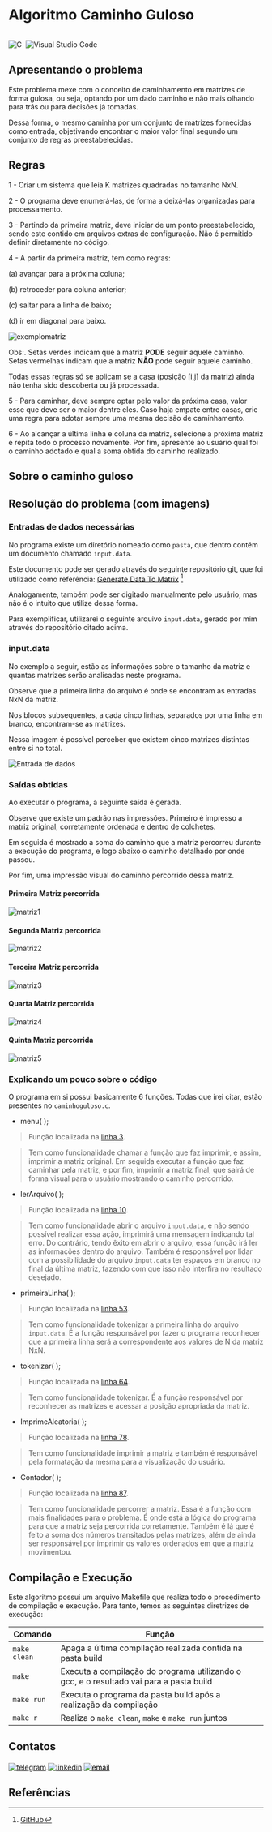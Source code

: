 # Algoritmo Caminho Guloso

<p>
<div style="display: inline-block;">

![C](https://img.shields.io/badge/-C-05122A?style=flat&logo=Cplusplus)&nbsp;
![Visual Studio Code](https://img.shields.io/badge/-Visual%20Studio%20Code-05122A?style=flat&logo=visual-studio-code&logoColor=007ACC)&nbsp;

</p>

## Apresentando o problema

Este problema mexe com o conceito de caminhamento em matrizes de forma gulosa, ou seja, optando por um dado caminho e não mais olhando para trás ou para decisões já tomadas. 

Dessa forma, o mesmo caminha por um conjunto de matrizes fornecidas como entrada, objetivando encontrar o maior valor final segundo um conjunto de regras preestabelecidas.

## Regras

1 - Criar um sistema que leia K matrizes quadradas no tamanho NxN.

2 - O programa deve enumerá-las, de forma a deixá-las organizadas para processamento. 

3 - Partindo da primeira matriz, deve iniciar de um ponto preestabelecido, sendo este contido em arquivos extras de configuração. Não é permitido definir diretamente no código. 

4 - A partir da primeira matriz, tem como regras: 
  
  (a) avançar para a próxima coluna; 
  
  (b) retroceder para coluna anterior; 
  
  (c) saltar para a linha de baixo; 
  
  (d) ir em diagonal para baixo. 
  
  ![exemplomatriz](https://user-images.githubusercontent.com/84406892/227231857-df0d0d47-e2e8-4a13-ac89-9f6e3dbd4262.jpeg)
  
  Obs:. Setas verdes indicam que a matriz <strong>PODE</strong> seguir aquele caminho. Setas vermelhas indicam que a matriz <strong>NÃO</strong> pode seguir aquele caminho.
  
  

  Todas essas regras só se aplicam se a casa (posição [i,j] da matriz) ainda não tenha sido descoberta ou já processada. 

5 - Para caminhar, deve sempre optar pelo valor da próxima casa, valor esse que deve ser o maior dentre eles. Caso haja empate entre casas, crie uma regra para adotar sempre uma mesma decisão de caminhamento. 

6 - Ao alcançar a última linha e coluna da matriz, selecione a próxima matriz e repita todo o processo novamente. Por fim, apresente ao usuário qual foi o caminho adotado e qual a soma obtida do caminho realizado. 

## Sobre o caminho guloso

## Resolução do problema (com imagens)

### Entradas de dados necessárias

No programa existe um diretório nomeado como `pasta`, que dentro contém um documento chamado `input.data`.

Este documento pode ser gerado através do seguinte repositório git, que foi utilizado como referência: [Generate Data To Matrix](https://github.com/mpiress/GenerateDataToMatrix) [^1]

Analogamente, também pode ser digitado manualmente pelo usuário, mas não é o intuito que utilize dessa forma.

Para exemplificar, utilizarei o seguinte arquivo `input.data`, gerado por mim através do repositório citado acima.

### input.data

No exemplo a seguir, estão as informações sobre o tamanho da matriz e quantas matrizes serão analisadas neste programa.

Observe que a primeira linha do arquivo é onde se encontram as entradas NxN da matriz.

Nos blocos subsequentes, a cada cinco linhas, separados por uma linha em branco, encontram-se as matrizes.

Nessa imagem é possível perceber que existem cinco matrizes distintas entre si no total.

![Entrada de dados](https://user-images.githubusercontent.com/84406892/226461030-8900d360-f4db-464f-a305-ec2d873364cb.png)
  
### Saídas obtidas

Ao executar o programa, a seguinte saída é gerada.

Observe que existe um padrão nas impressões. 
Primeiro é impresso a matriz original, corretamente ordenada e dentro de colchetes.

Em seguida é mostrado a soma do caminho que a matriz percorreu durante a execução do programa, e logo abaixo o caminho detalhado por onde passou.

Por fim, uma impressão visual do caminho percorrido dessa matriz.

#### Primeira Matriz percorrida

![matriz1](https://user-images.githubusercontent.com/84406892/227222471-5bc2d926-a49d-48f6-a54a-2d737c105f83.png)

#### Segunda Matriz percorrida

![matriz2](https://user-images.githubusercontent.com/84406892/227222477-9b5676fc-d7d7-491f-a5b1-bdd1f3874534.png)

#### Terceira Matriz percorrida

![matriz3](https://user-images.githubusercontent.com/84406892/227222480-64b2e842-054e-4b0a-acfc-892cdd0583d6.png)

#### Quarta Matriz percorrida

![matriz4](https://user-images.githubusercontent.com/84406892/227222484-4b666d06-5406-49c7-98d7-1a4c449b706d.png)

#### Quinta Matriz percorrida

![matriz5](https://user-images.githubusercontent.com/84406892/227222486-d8e0d622-035a-4be3-bce2-37d8ba149054.png)

### Explicando um pouco sobre o código

O programa em si possui basicamente 6 funções. Todas que irei citar, estão presentes no `caminhoguloso.c`.

- menu( );
> Função localizada na [linha 3](https://github.com/phpdias/caminho-guloso/blob/main/src/caminhoguloso.c#L3). 



> Tem como funcionalidade chamar a função que faz imprimir, e assim, imprimir a matriz original. Em seguida executar a função que faz caminhar pela matriz, e por fim, imprimir a matriz final, que sairá de forma visual para o usuário mostrando o caminho percorrido. 

- lerArquivo( );
> Função localizada na [linha 10](https://github.com/phpdias/caminho-guloso/blob/main/src/caminhoguloso.c#L10). 

> Tem como funcionalidade abrir o arquivo `input.data`, e não sendo possível realizar essa ação, imprimirá uma mensagem indicando tal erro. Do contrário, tendo êxito em abrir o arquivo, essa função irá ler as informações dentro do arquivo. Também é responsável por lidar com a possibilidade do arquivo `input.data` ter espaços em branco no final da última matriz, fazendo com que isso não interfira no resultado desejado.

- primeiraLinha( );
> Função localizada na [linha 53](https://github.com/phpdias/caminho-guloso/blob/main/src/caminhoguloso.c#L53). 

> Tem como funcionalidade tokenizar a primeira linha do arquivo `input.data`. É a função responsável por fazer o programa reconhecer que a primeira linha será a correspondente aos valores de N da matriz NxN.

- tokenizar( );
> Função localizada na [linha 64](https://github.com/phpdias/caminho-guloso/blob/main/src/caminhoguloso.c#L3). 

> Tem como funcionalidade tokenizar. É a função responsável por reconhecer as matrizes e acessar a posição apropriada da matriz.

- ImprimeAleatoria( );
> Função localizada na [linha 78](https://github.com/phpdias/caminho-guloso/blob/main/src/caminhoguloso.c#L78). 

> Tem como funcionalidade imprimir a matriz e também é responsável pela formatação da mesma para a visualização do usuário.

- Contador( );
> Função localizada na [linha 87](https://github.com/phpdias/caminho-guloso/blob/main/src/caminhoguloso.c#L87). 

> Tem como funcionalidade percorrer a matriz. Essa é a função com mais finalidades para o problema. É onde está a lógica do programa para que a matriz seja percorrida corretamente. Também é lá que é feito a soma dos números transitados pelas matrizes, além de ainda ser responsável por imprimir os valores ordenados em que a matriz movimentou.

## Compilação e Execução

Este algoritmo possui um arquivo Makefile que realiza todo o procedimento de compilação e execução. Para tanto, temos as seguintes diretrizes de execução:


| Comando                |  Função                                                                                           |                     
| -----------------------| ------------------------------------------------------------------------------------------------- |
|  `make clean`          | Apaga a última compilação realizada contida na pasta build                                        |
|  `make`                | Executa a compilação do programa utilizando o gcc, e o resultado vai para a pasta build           |
|  `make run`            | Executa o programa da pasta build após a realização da compilação                                 |
|  `make r`              | Realiza o `make clean`, `make` e `make run` juntos                                                |

## Contatos

<div style="display: inline-block;">

<a href="https://t.me/phpdias" target="_blank">
  <img align="center" src="https://img.shields.io/badge/-phpdias-05122A?style=flat&logo=telegram" alt="telegram"/>
</a>
  
<a href="https://linkedin.com/in/phpd" target="_blank">
  <img align="center" src="https://img.shields.io/badge/-phpd-05122A?style=flat&logo=linkedin" alt="linkedin"/>
</a>

<a style="color:black" href="mailto:phpdias@outlook.com?subject=[GitHub]%20O%20Caminho%20Guloso">
 <img align="center" src="https://img.shields.io/badge/-phpdias@outlook.com-05122A?style=flat&logo=email" alt="email"/>
</a>

</div>

## Referências

[^1]: [GitHub](<https://github.com/mpiress/GenerateDataToMatrix>)


